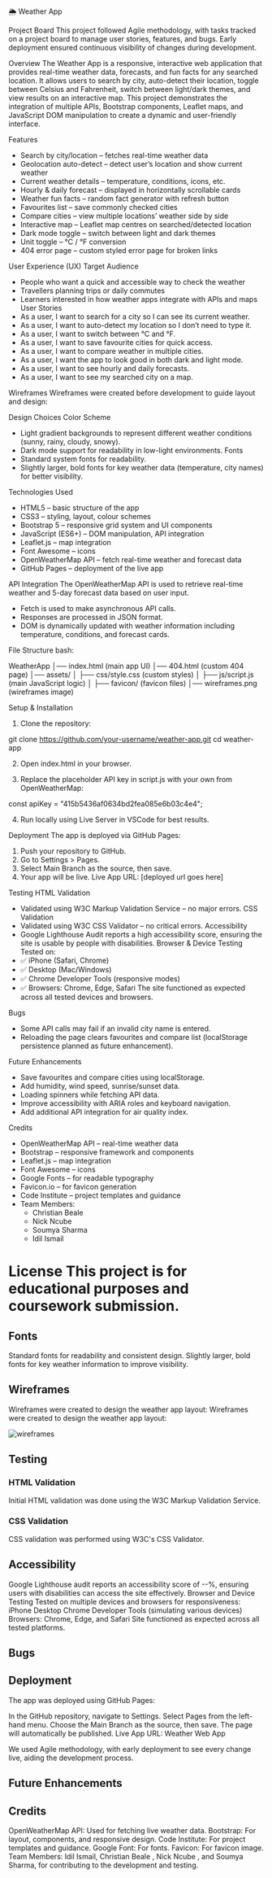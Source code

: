 🌦️ Weather App


Project Board
This project followed Agile methodology, with tasks tracked on a project board to manage user stories, features, and bugs. Early deployment ensured continuous visibility of changes during development.

Overview
The Weather App is a responsive, interactive web application that provides real-time weather data, forecasts, and fun facts for any searched location. It allows users to search by city, auto-detect their location, toggle between Celsius and Fahrenheit, switch between light/dark themes, and view results on an interactive map.
This project demonstrates the integration of multiple APIs, Bootstrap components, Leaflet maps, and JavaScript DOM manipulation to create a dynamic and user-friendly interface.

Features
- Search by city/location – fetches real-time weather data
- Geolocation auto-detect – detect user’s location and show current weather
- Current weather details – temperature, conditions, icons, etc.
- Hourly & daily forecast – displayed in horizontally scrollable cards
- Weather fun facts – random fact generator with refresh button
- Favourites list – save commonly checked cities
- Compare cities – view multiple locations’ weather side by side
- Interactive map – Leaflet map centres on searched/detected location
- Dark mode toggle – switch between light and dark themes
- Unit toggle – °C / °F conversion
- 404 error page – custom styled error page for broken links

User Experience (UX)
Target Audience
* People who want a quick and accessible way to check the weather
* Travellers planning trips or daily commutes
* Learners interested in how weather apps integrate with APIs and maps
User Stories
* As a user, I want to search for a city so I can see its current weather.
* As a user, I want to auto-detect my location so I don’t need to type it.
* As a user, I want to switch between °C and °F.
* As a user, I want to save favourite cities for quick access.
* As a user, I want to compare weather in multiple cities.
* As a user, I want the app to look good in both dark and light mode.
* As a user, I want to see hourly and daily forecasts.
* As a user, I want to see my searched city on a map.

Wireframes
Wireframes were created before development to guide layout and design:




Design Choices
Color Scheme

* Light gradient backgrounds to represent different weather conditions (sunny, rainy, cloudy, snowy).
* Dark mode support for readability in low-light environments.
Fonts
* Standard system fonts for readability.
* Slightly larger, bold fonts for key weather data (temperature, city names) for better visibility.

Technologies Used
* HTML5 – basic structure of the app
* CSS3 – styling, layout, colour schemes
* Bootstrap 5 – responsive grid system and UI components
* JavaScript (ES6+) – DOM manipulation, API integration
* Leaflet.js – map integration
* Font Awesome – icons
* OpenWeatherMap API – fetch real-time weather and forecast data
* GitHub Pages – deployment of the live app

API Integration
The OpenWeatherMap API is used to retrieve real-time weather and 5-day forecast data based on user input.
* Fetch is used to make asynchronous API calls.
* Responses are processed in JSON format.
* DOM is dynamically updated with weather information including temperature, conditions, and forecast cards.

File Structure
bash:

WeatherApp
│── index.html               (main app UI)
│── 404.html                 (custom 404 page)
│── assets/
│   ├── css/style.css  (custom styles)
│   ├── js/script.js       (main JavaScript logic)
│   ├── favicon/            (favicon files)
│── wireframes.png   (wireframes image)

Setup & Installation

1. Clone the repository:

git clone https://github.com/your-username/weather-app.git
cd weather-app

2. Open index.html in your browser.

3. Replace the placeholder API key in script.js with your own from OpenWeatherMap:

const apiKey = "415b5436af0634bd2fea085e6b03c4e4";

4. Run locally using Live Server in VSCode for best results.




Deployment
The app is deployed via GitHub Pages:
1. Push your repository to GitHub.
2. Go to Settings > Pages.
3. Select Main Branch as the source, then save.
4. Your app will be live. 
Live App URL: [deployed url goes here]

Testing
HTML Validation
* Validated using W3C Markup Validation Service – no major errors.
CSS Validation
* Validated using W3C CSS Validator – no critical errors.
Accessibility
* Google Lighthouse Audit reports a high accessibility score, ensuring the site is usable by people with disabilities.
Browser & Device Testing
Tested on:
* ✅ iPhone (Safari, Chrome)
* ✅ Desktop (Mac/Windows)
* ✅ Chrome Developer Tools (responsive modes)
* ✅ Browsers: Chrome, Edge, Safari
The site functioned as expected across all tested devices and browsers.

Bugs
* Some API calls may fail if an invalid city name is entered.
* Reloading the page clears favourites and compare list (localStorage persistence planned as future enhancement).

Future Enhancements
* Save favourites and compare cities using localStorage.
* Add humidity, wind speed, sunrise/sunset data.
* Loading spinners while fetching API data.
* Improve accessibility with ARIA roles and keyboard navigation.
* Add additional API integration for air quality index.

Credits
* OpenWeatherMap API – real-time weather data
* Bootstrap – responsive framework and components
* Leaflet.js – map integration
* Font Awesome – icons
* Google Fonts – for readable typography
* Favicon.io – for favicon generation
* Code Institute – project templates and guidance
* Team Members:
    * Christian Beale
    * Nick Ncube
    * Soumya Sharma
    * Idil Ismail

License
This project is for educational purposes and coursework submission.
=======

## Fonts

Standard fonts for readability and consistent design.
Slightly larger, bold fonts for key weather information to improve visibility.

## Wireframes

Wireframes were created to design the weather app layout:
Wireframes were created to design the weather app layout:

![wireframes](assets/images/wireframes.png)

## Testing

### HTML Validation

Initial HTML validation was done using the W3C Markup Validation Service.

### CSS Validation

CSS validation was performed using W3C's CSS Validator.

## Accessibility

Google Lighthouse audit reports an accessibility score of --%, ensuring users with disabilities can access the site effectively.
Browser and Device Testing
Tested on multiple devices and browsers for responsiveness:
iPhone
Desktop
Chrome Developer Tools (simulating various devices)
Browsers: Chrome, Edge, and Safari
Site functioned as expected across all tested platforms.

## Bugs

## Deployment

The app was deployed using GitHub Pages:

In the GitHub repository, navigate to Settings.
Select Pages from the left-hand menu.
Choose the Main Branch as the source, then save.
The page will automatically be published.
Live App URL: Weather Web App

We used Agile methodology, with early deployment to see every change live, aiding the development process.

## Future Enhancements

## Credits

OpenWeatherMap API: Used for fetching live weather data.
Bootstrap: For layout, components, and responsive design.
Code Institute: For project templates and guidance.
Google Font: For fonts.
Favicon: For favicon image.
Team Members: Idil Ismail, Christian Beale , Nick Ncube , and Soumya Sharma, for contributing to the development and testing.

